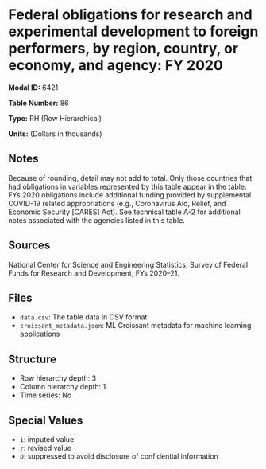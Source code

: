 # Federal obligations for research and experimental development to foreign performers, by region, country, or economy, and agency: FY 2020

**Modal ID:** 6421

**Table Number:** 86

**Type:** RH (Row Hierarchical)

**Units:** (Dollars in thousands)

## Notes

Because of rounding, detail may not add to total. Only those countries that had obligations in variables represented by this table appear in the table. FYs 2020 obligations include additional funding provided by supplemental COVID-19 related appropriations (e.g., Coronavirus Aid, Relief, and Economic Security [CARES] Act). See technical table A-2 for additional notes associated with the agencies listed in this table.

## Sources

National Center for Science and Engineering Statistics, Survey of Federal Funds for Research and Development, FYs 2020–21.

## Files

- `data.csv`: The table data in CSV format
- `croissant_metadata.json`: ML Croissant metadata for machine learning applications

## Structure

- Row hierarchy depth: 3
- Column hierarchy depth: 1
- Time series: No

## Special Values

- `i`: imputed value
- `r`: revised value
- `D`: suppressed to avoid disclosure of confidential information
